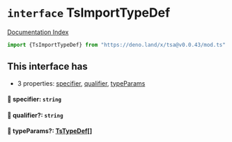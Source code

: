 # `interface` TsImportTypeDef

[Documentation Index](../README.md)

```ts
import {TsImportTypeDef} from "https://deno.land/x/tsa@v0.0.43/mod.ts"
```

## This interface has

- 3 properties:
[specifier](#-specifier-string),
[qualifier](#-qualifier-string),
[typeParams](#-typeparams-tstypedef)


#### 📄 specifier: `string`



#### 📄 qualifier?: `string`



#### 📄 typeParams?: [TsTypeDef](../type.TsTypeDef/README.md)\[]



